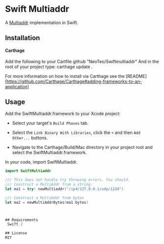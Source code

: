 # Swift Multiaddr
A [Multiaddr](https://github.com/jbenet/multiaddr) implementation in Swift.
## Installation
#### Carthage
Add the following to your Cartfile
	github "NeoTeo/Swiftmultiaddr"
And in the root of your project type:
	carthage update .

For more information on how to install via Carthage see the [README][https://github.com/Carthage/Carthage#adding-frameworks-to-an-application]

## Usage
Add the SwiftMultiaddr.framework to your Xcode project:
- Select your target's `Build Phases` tab.

- Select the `Link Binary With Libraries`, click the `+` and then `Add Other...` buttons.

- Navigate to the Carthage/Build/Mac directory in your project root and select the SwiftMultiaddr.framework. 

In your code, import SwiftMultiaddr.
```Swift
import SwiftMultiaddr

/// This does not handle try throwing errors. You should.
/// Construct a MultiAddr from a string.
let ma1 = try! newMultiaddr("/ip4/127.0.0.1/udp/1234")

/// Construct a MultiAddr from bytes
let ma2 = newMultiAddrBytes(ma1.bytes)



## Requirements
 Swift 2

## License
MIT